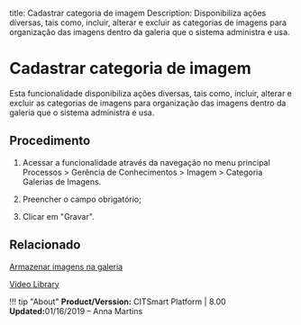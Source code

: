 title: Cadastrar categoria de imagem
Description: Disponibiliza ações diversas, tais como, incluir, alterar e excluir as categorias de imagens para organização das imagens dentro da galeria que o sistema administra e usa.
# Cadastrar categoria de imagem

Esta funcionalidade disponibiliza ações diversas, tais como, incluir, alterar e
excluir as categorias de imagens para organização das imagens dentro da galeria
que o sistema administra e usa.

Procedimento
----------------

1.  Acessar a funcionalidade através da navegação no menu principal
    Processos \> Gerência de Conhecimentos \> Imagem \> Categoria Galerias de
    Imagens.

2.  Preencher o campo obrigatório;

3.  Clicar em "Gravar".


Relacionado
--------

[Armazenar imagens na galeria](/pt-br/citsmart-platform-8/processes/knowledge/configuration/store-images-gallery.html)

<i class='fa fa-youtube-play  fa-2x' style='color:#97ce17;vertical-align: middle;'> </i> [Video Library](https://www.youtube.com/playlist?list=PLB5qK2uzf2RMbaWr-pRsc9bsaVnc_xTzd)

!!! tip "About"
    <b>Product/Verssion:</b> CITSmart Platform | 8.00 &nbsp;&nbsp;
    <b>Updated:</b>01/16/2019 – Anna Martins 


